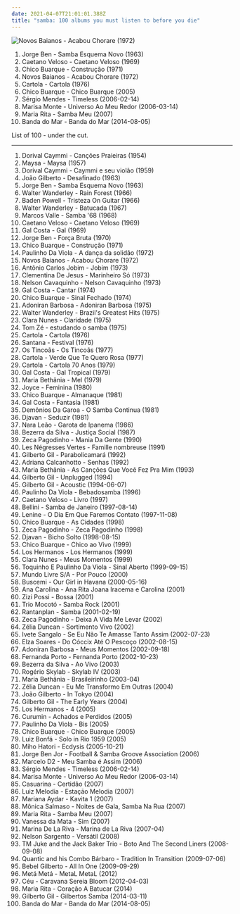 ```yaml
---
date: 2021-04-07T21:01:01.388Z
title: "samba: 100 albums you must listen to before you die"
---
```

![Novos Baianos - Acabou Chorare (1972)](https://img.discogs.com/eGShAxNFrBHU-_miaDLX_rmiT3s=/fit-in/600x532/filters:strip_icc():format(jpeg):mode_rgb():quality(90)/discogs-images/R-15821297-1598424308-6441.jpeg.jpg "Novos Baianos - Acabou Chorare (1972)")
<ol class="albums">
<li data-cover="http://coverartarchive.org/release/f244c760-f055-4099-9b80-70cef5ef1f74/1276068220-500.jpg" data-tags="brazilian, samba, mpb" role="button">Jorge Ben - Samba Esquema Novo (1963)</li>
<li data-cover="http://coverartarchive.org/release/c176c162-97c5-4e4e-b2a7-4730db8e06de/2974143985-500.jpg" data-tags="brazilian, 60s, brasil" role="button">Caetano Veloso - Caetano Veloso (1969)</li>
<li data-cover="http://coverartarchive.org/release/4ad7a356-d1d8-4367-8b33-dbb31c29517f/25207877428-500.jpg" data-tags="mpb" role="button">Chico Buarque - Construção (1971)</li>
<li data-cover="https://img.discogs.com/eGShAxNFrBHU-_miaDLX_rmiT3s=/fit-in/600x532/filters:strip_icc():format(jpeg):mode_rgb():quality(90)/discogs-images/R-15821297-1598424308-6441.jpeg.jpg" data-tags="mpb, tropicalia, samba" role="button">Novos Baianos - Acabou Chorare (1972)</li>
<li data-cover="http://coverartarchive.org/release/f36f71b0-fe7b-45a9-bd2a-8fd68d1c41cd/28260791854-500.jpg" data-tags="samba" role="button">Cartola - Cartola (1976)</li>
<li data-cover="http://coverartarchive.org/release/ff4bf915-8a21-417d-8c09-04600a7deb41/18504588791-500.jpg" data-tags="brazilian, samba, poetry, mpb" role="button">Chico Buarque - Chico Buarque (2005)</li>
<li data-cover="https://img.discogs.com/vn8Ek9gGQNV-2t14KbgH9s7wODA=/fit-in/600x495/filters:strip_icc():format(jpeg):mode_rgb():quality(90)/discogs-images/R-8848710-1589824943-5459.jpeg.jpg" data-tags="hip hop, pop, bossa nova, mpb, brazilian, samba, latin grammy nominated, teenage years" role="button">Sérgio Mendes - Timeless (2006-02-14)</li>
<li data-cover="https://img.discogs.com/cXXLh66VjtFnB7pspldv5E9YZ7s=/fit-in/600x534/filters:strip_icc():format(jpeg):mode_rgb():quality(90)/discogs-images/R-9042767-1473774919-7325.jpeg.jpg" data-tags="samba, brazilian" role="button">Marisa Monte - Universo Ao Meu Redor (2006-03-14)</li>
<li data-cover="http://coverartarchive.org/release/8d5af749-dba9-4590-98e0-209595d00a1e/1312407112-500.jpg" data-tags="samba" role="button">Maria Rita - Samba Meu (2007)</li>
<li data-cover="http://coverartarchive.org/release/77fd947a-cbda-4d09-93b4-6753ab5e7a3c/8201873863-500.jpg" data-tags="indie, folk, mallu magalhaes" role="button">Banda do Mar - Banda do Mar (2014-08-05)</li>
</ol>
List of 100 - under the cut.
<!-- more -->

_________________

<ol class="albums">
<li data-cover="http://coverartarchive.org/release/a3aeaf8b-5c0e-4099-a72f-c473b547c099/20422830881-500.jpg" data-tags="samba" role="button">
Dorival Caymmi - Canções Praieiras (1954)
</li>
<li data-cover="http://coverartarchive.org/release/7bf8c99e-922b-42a9-a166-36822d321c1d/9246603244-500.jpg" data-tags="bossa nova, available through musicnet" role="button">
Maysa - Maysa (1957)
</li>
<li data-cover="http://coverartarchive.org/release/ab692bce-f073-46c6-b26c-ad4b8c7ff30a/5499431665-500.jpg" data-tags="brasil, samba, jonasmusik" role="button">
Dorival Caymmi - Caymmi e seu violão (1959)
</li>
<li data-cover="https://via.placeholder.com/450" data-tags="bossa nova" role="button">
João Gilberto - Desafinado (1963)
</li>
<li data-cover="http://coverartarchive.org/release/f244c760-f055-4099-9b80-70cef5ef1f74/1276068220-500.jpg" data-tags="brazilian, samba, mpb" role="button">
Jorge Ben - Samba Esquema Novo (1963)
</li>
<li data-cover="http://coverartarchive.org/release/68e84ef5-dd48-4db0-8624-98f922a8808a/14739023370-500.jpg" data-tags="mpb" role="button">
Walter Wanderley - Rain Forest (1966)
</li>
<li data-cover="http://coverartarchive.org/release/0eda6118-3ec4-4f9f-85bf-3df84c6ba78d/5121170345-500.jpg" data-tags="bossa nova, samba" role="button">
Baden Powell - Tristeza On Guitar (1966)
</li>
<li data-cover="https://via.placeholder.com/450" data-tags="jazz, bossa nova, samba, batucada" role="button">
Walter Wanderley - Batucada (1967)
</li>
<li data-cover="https://img.discogs.com/0f36ac86c54fe502a205affaefeae52f092904f2/images/spacer.gif" data-tags="brasil" role="button">
Marcos Valle - Samba '68 (1968)
</li>
<li data-cover="http://coverartarchive.org/release/c176c162-97c5-4e4e-b2a7-4730db8e06de/2974143985-500.jpg" data-tags="brazilian, 60s, brasil" role="button">
Caetano Veloso - Caetano Veloso (1969)
</li>
<li data-cover="https://img.discogs.com/ZM-3Z78Eyk0OEVmyY4wMInKDghA=/fit-in/302x299/filters:strip_icc():format(jpeg):mode_rgb():quality(90)/discogs-images/R-1254915-1340974587-7644.jpeg.jpg" data-tags="psychedelic, psychedelic rock, tropicalia" role="button">
Gal Costa - Gal (1969)
</li>
<li data-cover="http://coverartarchive.org/release/3898175a-8535-457b-835f-02c0fd804a24/5248274081-500.jpg" data-tags="samba soul" role="button">
Jorge Ben - Força Bruta (1970)
</li>
<li data-cover="http://coverartarchive.org/release/4ad7a356-d1d8-4367-8b33-dbb31c29517f/25207877428-500.jpg" data-tags="mpb" role="button">
Chico Buarque - Construção (1971)
</li>
<li data-cover="http://coverartarchive.org/release/3a6806eb-26b8-44b9-9b8a-1e64b646be62/26094465246-500.jpg" data-tags="brazilian, samba" role="button">
Paulinho Da Viola - A dança da solidão (1972)
</li>
<li data-cover="https://img.discogs.com/eGShAxNFrBHU-_miaDLX_rmiT3s=/fit-in/600x532/filters:strip_icc():format(jpeg):mode_rgb():quality(90)/discogs-images/R-15821297-1598424308-6441.jpeg.jpg" data-tags="mpb, tropicalia, samba" role="button">
Novos Baianos - Acabou Chorare (1972)
</li>
<li data-cover="http://coverartarchive.org/release/782348dd-576e-4545-a6f6-e28e8fd21f63/9650476208-500.jpg" data-tags="bossa nova, samba" role="button">
Antônio Carlos Jobim - Jobim (1973)
</li>
<li data-cover="https://img.discogs.com/UEtDd0r0uepzOYpgDR34Tkc_Y8w=/fit-in/400x397/filters:strip_icc():format(jpeg):mode_rgb():quality(90)/discogs-images/R-2856957-1304209728.jpeg.jpg" data-tags="samba" role="button">
Clementina De Jesus - Marinheiro Só (1973)
</li>
<li data-cover="https://img.discogs.com/32xVF2LKNCpPUE4LLl0MUrOXGPo=/fit-in/600x558/filters:strip_icc():format(jpeg):mode_rgb():quality(90)/discogs-images/R-3403284-1329046973.jpeg.jpg" data-tags="samba" role="button">
Nelson Cavaquinho - Nelson Cavaquinho (1973)
</li>
<li data-cover="https://img.discogs.com/sEl__kMngLDjfRZ94quq96kYYck=/fit-in/600x598/filters:strip_icc():format(jpeg):mode_rgb():quality(90)/discogs-images/R-5834146-1424184021-5149.jpeg.jpg" data-tags="mpb, samba" role="button">
Gal Costa - Cantar (1974)
</li>
<li data-cover="https://img.discogs.com/PK7fEv-DCo2JeeOdSyufcXo3qrY=/fit-in/568x568/filters:strip_icc():format(jpeg):mode_rgb():quality(90)/discogs-images/R-10139991-1578435408-4845.jpeg.jpg" data-tags="mpb" role="button">
Chico Buarque - Sinal Fechado (1974)
</li>
<li data-cover="http://coverartarchive.org/release/9e8fd0ec-8a5b-43b5-b9e7-560fd32155c9/25729618297-500.jpg" data-tags="samba" role="button">
Adoniran Barbosa - Adoniran Barbosa (1975)
</li>
<li data-cover="https://via.placeholder.com/450" data-tags="bossa nova, jazz" role="button">
Walter Wanderley - Brazil's Greatest Hits (1975)
</li>
<li data-cover="http://coverartarchive.org/release/e8779f5c-5742-476f-9a58-5dc5131cbccc/2583942855-500.jpg" data-tags="brazilian, samba, brazilian popular music, umbanda" role="button">
Clara Nunes - Claridade (1975)
</li>
<li data-cover="http://coverartarchive.org/release/f3263c66-0dd6-4da6-b8a0-2c7894f6a8be/5910139749-500.jpg" data-tags="brasil, mpb" role="button">
Tom Zé - estudando o samba (1975)
</li>
<li data-cover="http://coverartarchive.org/release/f36f71b0-fe7b-45a9-bd2a-8fd68d1c41cd/28260791854-500.jpg" data-tags="samba" role="button">
Cartola - Cartola (1976)
</li>
<li data-cover="http://coverartarchive.org/release/6569d897-2fd3-3484-ac20-c42697723548/7547013965-500.jpg" data-tags="fusion, latin rock" role="button">
Santana - Festival (1976)
</li>
<li data-cover="http://coverartarchive.org/release/bae3cfd9-bb13-4772-92b1-c2305b8197ef/12365116588-500.jpg" data-tags="samba" role="button">
Os Tincoãs - Os Tincoãs (1977)
</li>
<li data-cover="https://img.discogs.com/UEDpuGWGyNZbd9zTyLU3gRkH1q8=/fit-in/400x400/filters:strip_icc():format(jpeg):mode_rgb():quality(90)/discogs-images/R-891486-1434401306-8445.jpeg.jpg" data-tags="samba" role="button">
Cartola - Verde Que Te Quero Rosa (1977)
</li>
<li data-cover="http://coverartarchive.org/release/9b72f4d8-7876-4e05-841a-890e5c438e05/6976569674-500.jpg" data-tags="samba" role="button">
Cartola - Cartola 70 Anos (1979)
</li>
<li data-cover="http://coverartarchive.org/release/20caffc7-6330-412d-91bd-34940564d3e8/9985362852-500.jpg" data-tags="mpb, samba, frevo, robertinho de recife" role="button">
Gal Costa - Gal Tropical (1979)
</li>
<li data-cover="http://coverartarchive.org/release/860e6e8e-ccc0-4871-9e5a-48306397b3ed/6853136007-500.jpg" data-tags="bossa nova, brasil, mpb, samba, vocalistas femeninas, brasileirinhos, bom sambinha, m bethania" role="button">
Maria Bethânia - Mel (1979)
</li>
<li data-cover="http://coverartarchive.org/release/b9bad848-45cd-4d5c-bdc7-ab151d273398/4650846555-500.jpg" data-tags="bossa nova, samba, joyce" role="button">
Joyce - Feminina (1980)
</li>
<li data-cover="https://img.discogs.com/Hd3OivgTx3mooZsHRp7029R-yoE=/fit-in/450x450/filters:strip_icc():format(jpeg):mode_rgb():quality(90)/discogs-images/R-5556261-1396453367-3651.jpeg.jpg" data-tags="mpb" role="button">
Chico Buarque - Almanaque (1981)
</li>
<li data-cover="http://coverartarchive.org/release/ac51341b-79ca-4e3f-a184-a73655e3dc22/18741825148-500.jpg" data-tags="pop, mpb, samba, frevo" role="button">
Gal Costa - Fantasia (1981)
</li>
<li data-cover="http://coverartarchive.org/release/2bbf7919-a803-4062-9610-8daf1f34a36e/16086644146-500.jpg" data-tags="latin, samba, latinjazz, bom, gaucha, minhas musicas" role="button">
Demônios Da Garoa - O Samba Continua (1981)
</li>
<li data-cover="http://coverartarchive.org/release/de3e3d60-aaf1-452f-a931-e5afea2f47a0/18468935962-500.jpg" data-tags="happy, latin dance, latin, summer, smooth, mpb, cheerful, confident, earnest, freewheeling, dramatic, complex, samba, playful, relaxation, sunday afternoon, spring, international, brazilian pop, boisterous, hanging out, springlike, picnic, brazilian traditions" role="button">
Djavan - Seduzir (1981)
</li>
<li data-cover="https://img.discogs.com/LkFuA5KMzFMZXZ6Pj7oloj7jCew=/fit-in/600x600/filters:strip_icc():format(jpeg):mode_rgb():quality(90)/discogs-images/R-5334306-1390908808-9281.jpeg.jpg" data-tags="bossa nova, brazil, mpb, california, brazilian, samba, aleister crowley, christopher lee, vocalistas femeninas, aleyster crowley, bresil, nara, argeu california seixas, silvio passos, wilson seixas, california seixas, aleister, raul seixas, amidio junior, brasileirinhos, anyzio rocha, nova california seixas, mucajai, argeu california, beto juara, don kalifa, caracarai, donkalifa, aleystercrowley, simplesdemais, os putos brothers, aleyster, silva alhandra, krica morena bela, boa vista, roraima, kricamorena, familia santos, argeu, krica morena, mosca navarro, aleyster crowley bernardo de andrade, bluk glub, bom sambinha, thebestofaleystercrowley, nara  leao, n leao" role="button">
Nara Leão - Garota de Ipanema (1986)
</li>
<li data-cover="https://img.discogs.com/BWYJ2X_BihmEcjpDtRdr8dqGP70=/fit-in/600x601/filters:strip_icc():format(jpeg):mode_rgb():quality(90)/discogs-images/R-9736176-1510171955-4846.jpeg.jpg" data-tags="bossa nova, mpb, california, samba, aleister crowley, batucada, christopher lee, aleyster crowley, argeu california seixas, silvio passos, wilson seixas, california seixas, aleister, raul seixas, vocalistas masculinos, great cover graphics, bezerra da silva, amidio junior, brasileirinhos, anyzio rocha, nova california seixas, mucajai, argeu california, beto juara, don kalifa, caracarai, donkalifa, aleystercrowley, simplesdemais, os putos brothers, aleyster, silva alhandra, krica morena bela, boa vista, roraima, kricamorena, familia santos, argeu, krica morena, mosca navarro, aleyster crowley bernardo de andrade, minhas musicas, bom sambinha, thebestofaleystercrowley" role="button">
Bezerra da Silva - Justiça Social (1987)
</li>
<li data-cover="https://img.discogs.com/HUO1G6cNeEbYc3B1IORnO7JWwOc=/fit-in/400x400/filters:strip_icc():format(jpeg):mode_rgb():quality(90)/discogs-images/R-8285960-1458652353-8826.jpeg.jpg" data-tags="samba, batucada, brasileirinhos" role="button">
Zeca Pagodinho - Mania Da Gente (1990)
</li>
<li data-cover="http://coverartarchive.org/release/5a8cec87-abff-349e-9b0f-4219d05f41b0/3472086105-500.jpg" data-tags="french, latin" role="button">
Les Négresses Vertes - Famille nombreuse (1991)
</li>
<li data-cover="http://coverartarchive.org/release/7cb8112d-6b4c-455c-8655-b4bbfa4d7748/4268562721-500.jpg" data-tags="bossa nova, 90s, brazil, samba, tropical, vocalistas masculinos, brasileirinhos, bom sambinha" role="button">
Gilberto Gil - Parabolicamará (1992)
</li>
<li data-cover="https://img.discogs.com/LD1fqi2GP-k_SNRCkGWxNuawpqo=/fit-in/600x337/filters:strip_icc():format(jpeg):mode_rgb():quality(90)/discogs-images/R-9650757-1484222465-3586.jpeg.jpg" data-tags="mpb" role="button">
Adriana Calcanhotto - Senhas (1992)
</li>
<li data-cover="http://coverartarchive.org/release/230bb0d1-7f48-48e3-a14e-20ff5aa682c7/14515639785-500.jpg" data-tags="brasil" role="button">
Maria Bethânia - As Canções Que Você Fez Pra Mim (1993)
</li>
<li data-cover="http://coverartarchive.org/release/0ae7eb40-7dad-4969-abb5-b188c740fff3/4215015406-500.jpg" data-tags="90s, poetry, oldies, mpb, brazilian, samba, live, brasileirinhos, g gil" role="button">
Gilberto Gil - Unplugged (1994)
</li>
<li data-cover="https://img.discogs.com/s4IDhREn8JFijh9tX5JX4Q2is_w=/fit-in/600x580/filters:strip_icc():format(jpeg):mode_rgb():quality(90)/discogs-images/R-12289118-1532246189-4697.jpeg.jpg" data-tags="brasil" role="button">
Gilberto Gil - Acoustic (1994-06-07)
</li>
<li data-cover="https://img.discogs.com/wLiy4OHVqDGsqIL78_QSw7MnjgU=/fit-in/600x603/filters:strip_icc():format(jpeg):mode_rgb():quality(90)/discogs-images/R-5791086-1402765122-3498.jpeg.jpg" data-tags="samba, bossa nova, mpb, paulinho da viola" role="button">
Paulinho Da Viola - Bebadosamba (1996)
</li>
<li data-cover="http://coverartarchive.org/release/c61a099a-7501-46e3-8d13-d048c1216dfa/8301999638-500.jpg" data-tags="brazilian" role="button">
Caetano Veloso - Livro (1997)
</li>
<li data-cover="http://coverartarchive.org/release/85452345-be8d-42ec-8c03-931905b23f3f/28879063023-500.jpg" data-tags="dance, house, samba, samba de janeiro" role="button">
Bellini - Samba de Janeiro (1997-08-14)
</li>
<li data-cover="http://coverartarchive.org/release/e337e235-9289-44b7-97f4-dde396be4b62/19959387043-500.jpg" data-tags="mpb" role="button">
Lenine - O Dia Em Que Faremos Contato (1997-11-08)
</li>
<li data-cover="http://coverartarchive.org/release/8ec19bba-6f9e-4146-8dec-ed9393002456/26932073051-500.jpg" data-tags="mpb, chico buarque" role="button">
Chico Buarque - As Cidades (1998)
</li>
<li data-cover="https://img.discogs.com/kMjrDXoEoT_ib20HlhN2CgxEdE0=/fit-in/600x584/filters:strip_icc():format(jpeg):mode_rgb():quality(90)/discogs-images/R-9007997-1473175351-3101.jpeg.jpg" data-tags="samba" role="button">
Zeca Pagodinho - Zeca Pagodinho (1998)
</li>
<li data-cover="https://img.discogs.com/1porf2FDrGTKW8iE26deW583VEM=/fit-in/512x512/filters:strip_icc():format(jpeg):mode_rgb():quality(90)/discogs-images/R-14982083-1585113253-2750.jpeg.jpg" data-tags="90s, mpb, brazilian" role="button">
Djavan - Bicho Solto (1998-08-15)
</li>
<li data-cover="http://coverartarchive.org/release/a1838744-e230-484c-bb2c-a2768cdbd65b/17717867673-500.jpg" data-tags="brasil, mpb, samba" role="button">
Chico Buarque - Chico ao Vivo (1999)
</li>
<li data-cover="http://coverartarchive.org/release/d325a894-2df2-4ed9-9230-dfdf0c54ae24/11450087455-500.jpg" data-tags="rock" role="button">
Los Hermanos - Los Hermanos (1999)
</li>
<li data-cover="https://img.discogs.com/pNDOEc0_qZK25ZuheI2U3dcumfI=/fit-in/240x240/filters:strip_icc():format(jpeg):mode_rgb():quality(90)/discogs-images/R-5781765-1402496894-6288.jpeg.jpg" data-tags="brasil, brazilian, samba" role="button">
Clara Nunes - Meus Momentos (1999)
</li>
<li data-cover="http://coverartarchive.org/release/879ba693-7115-4a34-af70-9dbd5748899a/14537919303-500.jpg" data-tags="mpb, samba" role="button">
Toquinho E Paulinho Da Viola - Sinal Aberto (1999-09-15)
</li>
<li data-cover="http://coverartarchive.org/release/62f05db4-ba60-40c9-a7e6-2b901bdff7a7/5779967374-500.jpg" data-tags="classic rock, rock, soul, funk, brazil, brasil, mpb, political, samba, manguebeat" role="button">
Mundo Livre S/A - Por Pouco (2000)
</li>
<li data-cover="http://coverartarchive.org/release/2406c632-9aa0-4de0-a087-b14238c87f95/4085145063-500.jpg" data-tags="samba, jazzy beats, electronic" role="button">
Buscemi - Our Girl in Havana (2000-05-16)
</li>
<li data-cover="https://img.discogs.com/aWwkOGgqLiprrpKePRv_gZbdkE8=/fit-in/600x600/filters:strip_icc():format(jpeg):mode_rgb():quality(90)/discogs-images/R-2073494-1478103358-6750.jpeg.jpg" data-tags="mpb" role="button">
Ana Carolina - Ana Rita Joana Iracema e Carolina (2001)
</li>
<li data-cover="https://via.placeholder.com/450" data-tags="bossa nova, mpb, samba, melodico, vocalistas femeninas, zizi, brasileirinhos, zizi possi, bom sambinha, z possi" role="button">
Zizi Possi - Bossa (2001)
</li>
<li data-cover="https://img.discogs.com/mD6ZJc7UuBBvVMzl2VPvVrCEaEQ=/fit-in/395x350/filters:strip_icc():format(jpeg):mode_rgb():quality(90)/discogs-images/R-70812-1343243207-2823.jpeg.jpg" data-tags="samba" role="button">
Trio Mocotó - Samba Rock (2001)
</li>
<li data-cover="http://coverartarchive.org/release/6ebcc3e3-aadc-4385-80ec-6877a7dafc75/3352597832-500.jpg" data-tags="german, punk, ska punk" role="button">
Rantanplan - Samba (2001-02-19)
</li>
<li data-cover="https://img.discogs.com/6HuP-p6tY2DQ_Hv-LqVOYspx9cU=/fit-in/500x496/filters:strip_icc():format(jpeg):mode_rgb():quality(90)/discogs-images/R-4435333-1364810576-9810.jpeg.jpg" data-tags="disco, hip hop, soul, dance, album rock, california, samba, caviar, romance, shows, aleister crowley, trip music, christopher lee, blogs, musica, aleyster crowley, argeu california seixas, silvio passos, wilson seixas, california seixas, familia, aleister, raul seixas, cultura, camisa de venus, amidio junior, filmes, anyzio rocha, nova california seixas, zeca pagodinho, mucajai, argeu california, beto juara, don kalifa, caracarai, aleystercrowleype, donkalifa, aleystercrowley, simplesdemais, os putos brothers, aleyster, silva alhandra, krica morena bela, boa vista, roraima, kricamorena, encontro dos famosos, enoque gomes, rodrigo otarola, palco, familia santos, argeu, krica morena, mosca navarro, argeu bernardo de andrade, aleyster crowley bernardo de andrade, marcelo nova e a envergadura moral, mamao com acucar, thebestofaleystercrowley, negocios, banda metamorphosis, california rock clube, eventos, trepidants, destaque, os karetas, bernardo montador de moveis em recife, ernandes dantas, o peregrino da musica" role="button">
Zeca Pagodinho - Deixa A Vida Me Levar (2002)
</li>
<li data-cover="http://coverartarchive.org/release/7e9dec1f-2510-4afb-944b-90f7c6610060/13151511572-500.jpg" data-tags="bossa nova" role="button">
Zélia Duncan - Sortimento Vivo (2002)
</li>
<li data-cover="http://coverartarchive.org/release/0915fe22-4bc4-35bd-becf-2e393df651b2/2614876767-500.jpg" data-tags="ivete sangalo, spanish, female, hip hop, pop, rock, soul, rap, female vocalists, singer-songwriter, dance, cute, dance-pop, urban, latin, house, club, r&b, party, r and b, favorite artists, rnb, female vocals, female vocalist, rhythm and blues, female artists, hot, english, nelly furtado, woman, music, teen pop, shakira, divas" role="button">
Ivete Sangalo - Se Eu Não Te Amasse Tanto Assim (2002-07-23)
</li>
<li data-cover="https://img.discogs.com/mPwV52jBa-nLyxeK_wYUsnE5K0M=/fit-in/600x643/filters:strip_icc():format(jpeg):mode_rgb():quality(90)/discogs-images/R-9990991-1490203504-6755.jpeg.jpg" data-tags="samba" role="button">
Elza Soares - Do Cóccix Até O Pescoço (2002-08-15)
</li>
<li data-cover="https://via.placeholder.com/450" data-tags="bossa nova, samba" role="button">
Adoniran Barbosa - Meus Momentos (2002-09-18)
</li>
<li data-cover="https://img.discogs.com/5jRK-88xK53pkgaN_H49zwNlqXw=/fit-in/237x212/filters:strip_icc():format(jpeg):mode_rgb():quality(90)/discogs-images/R-82484-1450944629-4684.jpeg.jpg" data-tags="brasil" role="button">
Fernanda Porto - Fernanda Porto (2002-10-23)
</li>
<li data-cover="https://img.discogs.com/B-A--FuzwTwUh4uGQ1lNjlPxuyM=/fit-in/350x350/filters:strip_icc():format(jpeg):mode_rgb():quality(90)/discogs-images/R-7991925-1453060570-5425.jpeg.jpg" data-tags="samba" role="button">
Bezerra da Silva - Ao Vivo (2003)
</li>
<li data-cover="https://img.discogs.com/JyxLGaaEROvFebUWXJuJk1x_QPw=/fit-in/600x600/filters:strip_icc():format(jpeg):mode_rgb():quality(90)/discogs-images/R-3004340-1486666948-8043.jpeg.jpg" data-tags="rock, alternative, experimental, brazil, brasil, mpb, brazilian, samba, z3po like this" role="button">
Rogério Skylab - Skylab IV (2003)
</li>
<li data-cover="http://coverartarchive.org/release/aa243af0-32aa-447e-b1be-95f8da95922d/5115306451-500.jpg" data-tags="brazilian" role="button">
Maria Bethânia - Brasileirinho (2003-04)
</li>
<li data-cover="https://via.placeholder.com/450" data-tags="jazz, bossa nova, brasil, mpb, brazilian, samba, vocalistas femeninas, brasileirinhos, zelia duncan, brasil es robertitus, mpb - 2000, bom sambinha, z duncan" role="button">
Zélia Duncan - Eu Me Transformo Em Outras (2004)
</li>
<li data-cover="https://img.discogs.com/jDLWo5m9PWweHaclU6LCoSCjd6E=/fit-in/223x226/filters:strip_icc():format(jpeg):mode_rgb():quality(90)/discogs-images/R-4048827-1353535051-8998.jpeg.jpg" data-tags="bossa nova, mpb, samba, latin grammy nominated, bresil, vocalistas masculinos, brasileirinhos, bom sambinha, j gilberto" role="button">
João Gilberto - In Tokyo (2004)
</li>
<li data-cover="https://img.discogs.com/V5ZiLzwxbVo7shD2xUEyKh-RmSs=/fit-in/600x597/filters:strip_icc():format(jpeg):mode_rgb():quality(90)/discogs-images/R-4017209-1567626262-6738.png.jpg" data-tags="bossa nova, mpb" role="button">
Gilberto Gil - The Early Years (2004)
</li>
<li data-cover="http://coverartarchive.org/release/e53c3877-01db-4cd0-99ef-f379b2b99d66/11450096982-500.jpg" data-tags="brazilian" role="button">
Los Hermanos - 4 (2005)
</li>
<li data-cover="https://img.discogs.com/aeza0CMqIGI12AsLySp2zFGydk0=/fit-in/489x492/filters:strip_icc():format(jpeg):mode_rgb():quality(90)/discogs-images/R-15871568-1599330283-3671.png.jpg" data-tags="mpb, samba, current infatuations" role="button">
Curumin - Achados e Perdidos (2005)
</li>
<li data-cover="https://img.discogs.com/S7Cv0HJzUCrZzi1l4BAzHAAGzFo=/fit-in/600x611/filters:strip_icc():format(jpeg):mode_rgb():quality(90)/discogs-images/R-4566703-1368914158-1565.jpeg.jpg" data-tags="samba" role="button">
Paulinho Da Viola - Bis (2005)
</li>
<li data-cover="http://coverartarchive.org/release/ff4bf915-8a21-417d-8c09-04600a7deb41/18504588791-500.jpg" data-tags="brazilian, samba, poetry, mpb" role="button">
Chico Buarque - Chico Buarque (2005)
</li>
<li data-cover="https://img.discogs.com/JNMPcEx5IIkKVOzVixKStAhwm-w=/fit-in/600x603/filters:strip_icc():format(jpeg):mode_rgb():quality(90)/discogs-images/R-5986971-1408139086-1777.jpeg.jpg" data-tags="jazz, bossa nova, latin, dramatic, intimate, samba, sophisticated, guitar virtuoso, summery, enigmatic, international, brazilian jazz, bright, samba cancao, bresil, brazilian traditions, global jazz" role="button">
Luiz Bonfá - Solo in Rio 1959 (2005)
</li>
<li data-cover="https://img.discogs.com/VlUgXgilMCERBkCSnclcJweI1_8=/fit-in/320x317/filters:strip_icc():format(jpeg):mode_rgb():quality(90)/discogs-images/R-740419-1153923451.jpeg.jpg" data-tags="alternative, japanese, samba" role="button">
Miho Hatori - Ecdysis (2005-10-21)
</li>
<li data-cover="https://via.placeholder.com/450" data-tags="mpb, brazilian, samba, bossa nova" role="button">
Jorge Ben Jor - Football & Samba Groove Association (2006)
</li>
<li data-cover="http://coverartarchive.org/release/c31fd95c-98b2-35df-83ba-c6fb360f7476/27247252498-500.jpg" data-tags="hip hop, rap, samba" role="button">
Marcelo D2 - Meu Samba é Assim (2006)
</li>
<li data-cover="https://img.discogs.com/vn8Ek9gGQNV-2t14KbgH9s7wODA=/fit-in/600x495/filters:strip_icc():format(jpeg):mode_rgb():quality(90)/discogs-images/R-8848710-1589824943-5459.jpeg.jpg" data-tags="hip hop, pop, bossa nova, mpb, brazilian, samba, latin grammy nominated, teenage years" role="button">
Sérgio Mendes - Timeless (2006-02-14)
</li>
<li data-cover="https://img.discogs.com/cXXLh66VjtFnB7pspldv5E9YZ7s=/fit-in/600x534/filters:strip_icc():format(jpeg):mode_rgb():quality(90)/discogs-images/R-9042767-1473774919-7325.jpeg.jpg" data-tags="samba, brazilian" role="button">
Marisa Monte - Universo Ao Meu Redor (2006-03-14)
</li>
<li data-cover="https://img.discogs.com/YKtZJ_ZQIi9leWdEL3-3oILQoqk=/fit-in/600x450/filters:strip_icc():format(jpeg):mode_rgb():quality(90)/discogs-images/R-15762325-1597326405-6914.jpeg.jpg" data-tags="samba, melhores, pandeiro, casuarina, mpb - 2000, mtv apresenta, samba do brasil" role="button">
Casuarina - Certidão (2007)
</li>
<li data-cover="https://via.placeholder.com/450" data-tags="brasil" role="button">
Luiz Melodia - Estaçāo Melodia (2007)
</li>
<li data-cover="https://img.discogs.com/0f36ac86c54fe502a205affaefeae52f092904f2/images/spacer.gif" data-tags="mpb" role="button">
Mariana Aydar - Kavita 1 (2007)
</li>
<li data-cover="http://coverartarchive.org/release/8e5ec672-7259-436f-9b93-2172f1cc7258/18938493401-500.jpg" data-tags="samba" role="button">
Mônica Salmaso - Noites de Gala, Samba Na Rua (2007)
</li>
<li data-cover="http://coverartarchive.org/release/8d5af749-dba9-4590-98e0-209595d00a1e/1312407112-500.jpg" data-tags="samba" role="button">
Maria Rita - Samba Meu (2007)
</li>
<li data-cover="https://img.discogs.com/7U0LIu_-CKULd1Uag2WQbkr79uc=/fit-in/400x400/filters:strip_icc():format(jpeg):mode_rgb():quality(90)/discogs-images/R-1448692-1228861933.jpeg.jpg" data-tags="brasil, brazil, mpb" role="button">
Vanessa da Mata - Sim (2007)
</li>
<li data-cover="http://coverartarchive.org/release/3abad84e-b963-47bb-93b1-2f8e1f546cf9/2894802106-500.jpg" data-tags="bossa nova, mpb, cuban, brazilian, samba, female singer, a decouvrir, arbeitsmusik, mpb - 2000, mpb classica, discos 2009" role="button">
Marina De La Riva - Marina de La Riva (2007-04)
</li>
<li data-cover="https://img.discogs.com/n7Qwe52U3zMcKLukszl2TGgz1FQ=/fit-in/600x600/filters:strip_icc():format(jpeg):mode_rgb():quality(90)/discogs-images/R-10035550-1490490045-6935.jpeg.jpg" data-tags="jazz, brazil, brasil, brazilian, samba, brazilian jazz" role="button">
Nelson Sargento - Versátil (2008)
</li>
<li data-cover="https://via.placeholder.com/450" data-tags="jazz, tru thoughts" role="button">
TM Juke and the Jack Baker Trio - Boto And The Second Liners (2008-09-08)
</li>
<li data-cover="https://via.placeholder.com/450" data-tags="soul, funk, cumbia, samba, mambo, tru thoughts, boogaloo, batucada, descarga" role="button">
Quantic and his Combo Bárbaro - Tradition In Transition (2009-07-06)
</li>
<li data-cover="http://coverartarchive.org/release/70027d17-e729-4ce6-9495-dcc697cb461f/1852381423-500.jpg" data-tags="jazz, female vocalists, brazilian" role="button">
Bebel Gilberto - All In One (2009-09-29)
</li>
<li data-cover="https://img.discogs.com/Gy-atUeIsN4DD9I7MzrClydFt5U=/fit-in/600x600/filters:strip_icc():format(jpeg):mode_rgb():quality(90)/discogs-images/R-6327852-1544194248-8523.jpeg.jpg" data-tags="metal, jazz, rock, alternative, experimental, samba, afro music" role="button">
Metá Metá - MetaL MetaL (2012)
</li>
<li data-cover="https://img.discogs.com/Y_ExyCKTuYVEPRjd0mbmIWXzR9k=/fit-in/500x500/filters:strip_icc():format(jpeg):mode_rgb():quality(90)/discogs-images/R-3508291-1333223351.jpeg.jpg" data-tags="pop, mpb, samba, world music, discos 2012" role="button">
Céu - Caravana Sereia Bloom (2012-04-03)
</li>
<li data-cover="http://coverartarchive.org/release/71f09525-5a2c-44bd-a670-294298115497/9467152073-500.jpg" data-tags="brazilian, samba, latin grammy nominated, maria rita" role="button">
Maria Rita - Coração A Batucar (2014)
</li>
<li data-cover="https://img.discogs.com/PTdClJH13tztM0R7R_b31OWUzoE=/fit-in/600x543/filters:strip_icc():format(jpeg):mode_rgb():quality(90)/discogs-images/R-6069126-1410262661-7364.jpeg.jpg" data-tags="bossa nova, mpb" role="button">
Gilberto Gil - Gilbertos Samba (2014-03-11)
</li>
<li data-cover="http://coverartarchive.org/release/77fd947a-cbda-4d09-93b4-6753ab5e7a3c/8201873863-500.jpg" data-tags="indie, folk, mallu magalhaes" role="button">
Banda do Mar - Banda do Mar (2014-08-05)
</li>
</ol>